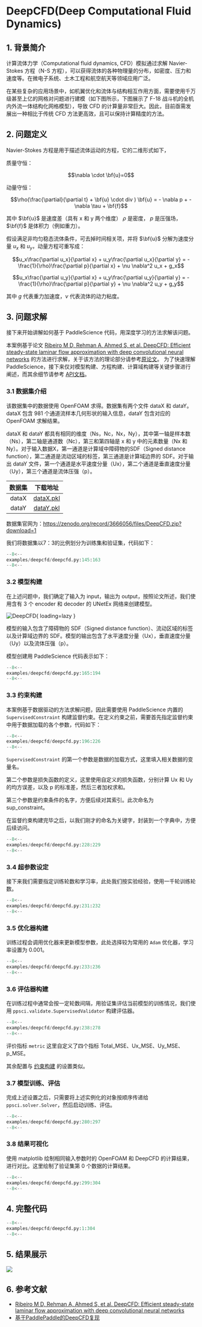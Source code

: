 # DeepCFD(Deep Computational Fluid Dynamics)

## 1. 背景简介
计算流体力学（Computational fluid dynamics, CFD）模拟通过求解 Navier-Stokes 方程（N-S 方程），可以获得流体的各种物理量的分布，如密度、压力和速度等。在微电子系统、土木工程和航空航天等领域应用广泛。

在某些复杂的应用场景中，如机翼优化和流体与结构相互作用方面，需要使用千万级甚至上亿的网格对问题进行建模（如下图所示，下图展示了 F-18 战斗机的全机内外流一体结构化网格模型），导致 CFD 的计算量非常巨大。因此，目前亟需发展出一种相比于传统 CFD 方法更高效，且可以保持计算精度的方法。


## 2. 问题定义

 Navier-Stokes 方程是用于描述流体运动的方程，它的二维形式如下，

质量守恒：

$$\nabla \cdot    \bf{u}=0$$

动量守恒：

$$\rho(\frac{\partial}{\partial t}  + \bf{u} \cdot  div ) \bf{u} = - \nabla p +  - \nabla \tau + \bf{f}$$

其中 $\bf{u}$ 是速度差（具有 x 和 y 两个维度） $\rho$ 是密度， $p$ 是压强场，$\bf{f}$ 是体积力（例如重力）。

假设满足非均匀稳态流体条件，可去掉时间相关项，并将 $\bf{u}$ 分解为速度分量 $u_x$ 和 $u_y$，动量方程可重写成：

$$u_x\frac{\partial u_x}{\partial x} + u_y\frac{\partial u_x}{\partial y} = - \frac{1}{\rho}\frac{\partial p}{\partial x} + \nu \nabla^2 u_x + g_x$$

$$u_x\frac{\partial u_y}{\partial x} + u_y\frac{\partial u_y}{\partial y} = - \frac{1}{\rho}\frac{\partial p}{\partial y} + \nu \nabla^2 u_y + g_y$$

其中 $g$ 代表重力加速度，$\nu$ 代表流体的动力粘度。

## 3. 问题求解
接下来开始讲解如何基于 PaddleScience 代码，用深度学习的方法求解该问题。

本案例基于论文
[Ribeiro M D, Rehman A, Ahmed S, et al. DeepCFD: Efficient steady-state laminar flow approximation with deep convolutional neural networks](https://arxiv.org/abs/2004.08826) 的方法进行求解，关于该方法的理论部分请参考[原论文](https://arxiv.org/abs/2004.08826)。
为了快速理解 PaddleScience，接下来仅对模型构建、方程构建、计算域构建等关键步骤进行阐述，而其余细节请参考 [API文档](../api/arch.md)。

### 3.1 数据集介绍

该数据集中的数据使用 OpenFOAM 求得。数据集有两个文件 dataX 和 dataY。dataX 包含 981 个通道流样本几何形状的输入信息，dataY 包含对应的 OpenFOAM 求解结果。

dataX 和 dataY 都具有相同的维度（Ns，Nc，Nx，Ny），其中第一轴是样本数（Ns），第二轴是通道数（Nc），第三和第四轴是 x 和 y 中的元素数量（Nx 和 Ny）。对于输入数据X，第一通道是计算域中障碍物的SDF（Signed distance function），第二通道是流动区域的标签，第三通道是计算域边界的 SDF。对于输出 dataY 文件，第一个通道是水平速度分量（Ux），第二个通道是垂直速度分量（Uy），第三个通道是流体压强（p）。

|数据集 | 下载地址 |
|:----:|:--------:|
| dataX | [dataX.pkl](https://paddle-org.bj.bcebos.com/paddlescience/datasets/DeepCFD/dataX.pkl) |
| dataY | [dataY.pkl](https://paddle-org.bj.bcebos.com/paddlescience/datasets/DeepCFD/dataY.pkl) |

数据集官网为：https://zenodo.org/record/3666056/files/DeepCFD.zip?download=1

我们将数据集以7：3的比例划分为训练集和验证集，代码如下：

``` py linenums="145" title="examples/deepcfd/deepcfd.py"
--8<--
examples/deepcfd/deepcfd.py:145:163
--8<--
```

### 3.2 模型构建

在上述问题中，我们确定了输入为 input，输出为 output，按照论文所述，我们使用含有 3 个 encoder 和 decoder 的 UNetEx 网络来创建模型。

![DeepCFD](https://github.com/zbyandmoon/Picture/blob/main/picture_DeepCFD/compute_process.png?raw=true){ loading=lazy }

模型的输入包含了障碍物的 SDF（Signed distance function）、流动区域的标签以及计算域边界的 SDF。模型的输出包含了水平速度分量（Ux），垂直速度分量（Uy）以及流体压强（p）。

模型创建用 PaddleScience 代码表示如下：

``` py linenums="165" title="examples/deepcfd/deepcfd.py"
--8<--
examples/deepcfd/deepcfd.py:165:194
--8<--
```

### 3.3 约束构建
本案例基于数据驱动的方法求解问题，因此需要使用 PaddleScience 内置的 `SupervisedConstraint` 构建监督约束。在定义约束之前，需要首先指定监督约束中用于数据加载的各个参数，代码如下：

``` py linenums="196" title="examples/deepcfd/deepcfd.py"
--8<--
examples/deepcfd/deepcfd.py:196:226
--8<--
```
`SupervisedConstraint` 的第一个参数是数据的加载方式，这里填入相关数据的变量名。

第二个参数是损失函数的定义，这里使用自定义的损失函数，分别计算 Ux 和 Uy 的均方误差，以及 p 的标准差，然后三者加权求和。

第三个参数是约束条件的名字，方便后续对其索引。此次命名为 sup_constraint。

在监督约束构建完毕之后，以我们刚才的命名为关键字，封装到一个字典中，方便后续访问。

``` py linenums="228" title="examples/deepcfd/deepcfd.py"
--8<--
examples/deepcfd/deepcfd.py:228:229
--8<--
```

### 3.4 超参数设定
接下来我们需要指定训练轮数和学习率，此处我们按实验经验，使用一千轮训练轮数。

``` py linenums="231" title="examples/deepcfd/deepcfd.py"
--8<--
examples/deepcfd/deepcfd.py:231:232
--8<--
```

### 3.5 优化器构建
训练过程会调用优化器来更新模型参数，此处选择较为常用的 `Adam` 优化器，学习率设置为 0.001。

``` py linenums="233" title="examples/deepcfd/deepcfd.py"
--8<--
examples/deepcfd/deepcfd.py:233:236
--8<--
```

### 3.6 评估器构建
在训练过程中通常会按一定轮数间隔，用验证集评估当前模型的训练情况，我们使用 `ppsci.validate.SupervisedValidator` 构建评估器。

``` py linenums="238" title="examples/deepcfd/deepcfd.py"
--8<--
examples/deepcfd/deepcfd.py:238:278
--8<--
```

评价指标 `metric` 这里自定义了四个指标 Total_MSE、Ux_MSE、Uy_MSE、p_MSE。

其余配置与 [约束构建](#33) 的设置类似。

### 3.7 模型训练、评估
完成上述设置之后，只需要将上述实例化的对象按顺序传递给 `ppsci.solver.Solver`，然后启动训练、评估。

``` py linenums="280" title="examples/deepcfd/deepcfd.py"
--8<--
examples/deepcfd/deepcfd.py:280:297
--8<--
```

### 3.8 结果可视化
使用 matplotlib 绘制相同输入参数时的 OpenFOAM 和 DeepCFD 的计算结果，进行对比。这里绘制了验证集第 0 个数据的计算结果。

``` py linenums="299" title="examples/deepcfd/deepcfd.py"
--8<--
examples/deepcfd/deepcfd.py:299:304
--8<--
```

## 4. 完整代码

``` py linenums="1" title="examples/deepcfd/deepcfd.py"
--8<--
examples/deepcfd/deepcfd.py:1:304
--8<--
```

## 5. 结果展示
![](https://ai-studio-static-online.cdn.bcebos.com/288c37b569d5400aa7b2265ff13fcf0edad3115e70fe4fafb6736215355771fe)

## 6. 参考文献

* [Ribeiro M D, Rehman A, Ahmed S, et al. DeepCFD: Efficient steady-state laminar flow approximation with deep convolutional neural networks](https://arxiv.org/abs/2004.08826)
* [基于PaddlePaddle的DeepCFD复现](https://aistudio.baidu.com/projectdetail/4400677)
